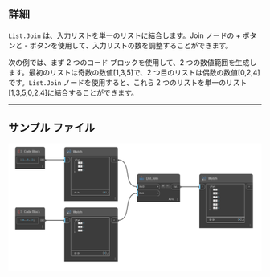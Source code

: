 ## 詳細
`List.Join` は、入力リストを単一のリストに結合します。Join ノードの + ボタンと - ボタンを使用して、入力リストの数を調整することができます。

次の例では、まず 2 つのコード ブロックを使用して、2 つの数値範囲を生成します。最初のリストは奇数の数値[1,3,5]で、2 つ目のリストは偶数の数値[0,2,4]です。`List.Join` ノードを使用すると、これら 2 つのリストを単一のリスト[1,3,5,0,2,4]に結合することができます。

___
## サンプル ファイル

![List.Join](./DSCore.List.Join_img.jpg)
